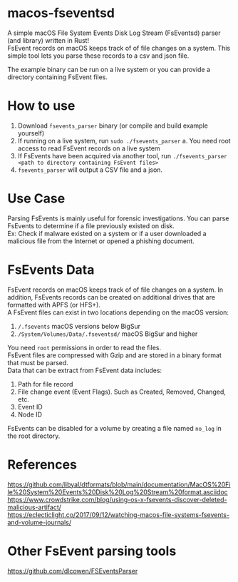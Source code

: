 # macos-fseventsd

A simple macOS File System Events Disk Log Stream (FsEventsd) parser (and library) written in Rust!  
FsEvent records on macOS keeps track of of file changes on a system.  This simple tool lets you parse these records to a csv and json file.

The example binary can be run on a live system or you can provide a directory containing FsEvent files.
# How to use
1. Download `fsevents_parser` binary (or compile and build example yourself)
2. If running on a live system, run `sudo ./fsevents_parser`
  a. You need root access to read FsEvent records on a live system
3. If FsEvents have been acquired via another tool, run `./fsevents_parser <path to directory containing FsEvent files>`
4. `fsevents_parser` will output a CSV file and a json.

# Use Case
Parsing FsEvents is mainly useful for forensic investigations. You can parse FsEvents to determine if a file previously existed on disk.  
Ex: Check if malware existed on a system or if a user downloaded a malicious file from the Internet or opened a phishing document.

# FsEvents Data
FsEvent records on macOS keeps track of of file changes on a system.  In addition, FsEvents records can be created on additional drives that are formatted with APFS (or HFS+).  
A FsEvent files can exist in two locations depending on the macOS version:
1. `/.fsevents` macOS versions below BigSur
2. `/System/Volumes/Data/.fseventsd/` macOS BigSur and higher

You need `root` permissions in order to read the files.  
FsEvent files are compressed with Gzip and are stored in a binary format that must be parsed.  
Data that can be extract from FsEvent data includes:
1. Path for file record
2. File change event (Event Flags). Such as Created, Removed, Changed, etc.
3. Event ID
4. Node ID

FsEvents can be disabled for a volume by creating a file named `no_log` in the root directory.

# References
https://github.com/libyal/dtformats/blob/main/documentation/MacOS%20File%20System%20Events%20Disk%20Log%20Stream%20format.asciidoc  
https://www.crowdstrike.com/blog/using-os-x-fsevents-discover-deleted-malicious-artifact/  
https://eclecticlight.co/2017/09/12/watching-macos-file-systems-fsevents-and-volume-journals/  

# Other FsEvent parsing tools
https://github.com/dlcowen/FSEventsParser
